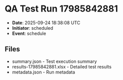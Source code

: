 # QA Test Run 17985842881

- **Date**: 2025-09-24 18:38:08 UTC
- **Initiator**: scheduled
- **Event**: schedule

## Files
- summary.json - Test execution summary
- results-17985842881.xlsx - Detailed test results
- metadata.json - Run metadata
